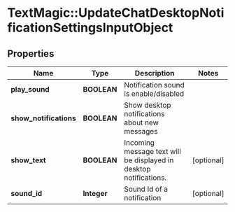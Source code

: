 # TextMagic::UpdateChatDesktopNotificationSettingsInputObject

## Properties
Name | Type | Description | Notes
------------ | ------------- | ------------- | -------------
**play_sound** | **BOOLEAN** | Notification sound is enable/disabled | 
**show_notifications** | **BOOLEAN** | Show desktop notifications about new messages | 
**show_text** | **BOOLEAN** | Incoming message text will be displayed in desktop notifications. | [optional] 
**sound_id** | **Integer** | Sound Id of a notification | [optional] 


